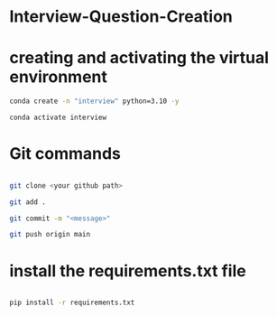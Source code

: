# Interview-Question-Creation

# creating and activating the virtual environment

``` bash
conda create -n "interview" python=3.10 -y

conda activate interview
```

# Git commands
``` bash

git clone <your github path>

git add .

git commit -m "<message>"

git push origin main

```

# install the requirements.txt file

``` bash

pip install -r requirements.txt

```